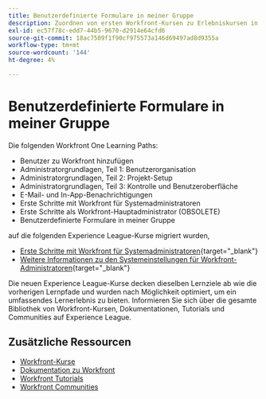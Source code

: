 ```yaml
---
title: Benutzerdefinierte Formulare in meiner Gruppe
description: Zuordnen von ersten Workfront-Kursen zu Erlebniskursen in Liga-Kursen
exl-id: ec57f78c-edd7-44b5-9670-d2914e64cfd6
source-git-commit: 18ac7509f1f90cf975573a146d69497ad8d9355a
workflow-type: tm+mt
source-wordcount: '144'
ht-degree: 4%

---
```


# Benutzerdefinierte Formulare in meiner Gruppe

Die folgenden Workfront One Learning Paths:

* Benutzer zu Workfront hinzufügen
* Administratorgrundlagen, Teil 1: Benutzerorganisation
* Administratorgrundlagen, Teil 2: Projekt-Setup
* Administratorgrundlagen, Teil 3: Kontrolle und Benutzeroberfläche
* E-Mail- und In-App-Benachrichtigungen
* Erste Schritte mit Workfront für Systemadministratoren
* Erste Schritte als Workfront-Hauptadministrator (OBSOLETE)
* Benutzerdefinierte Formulare in meiner Gruppe

auf die folgenden Experience League-Kurse migriert wurden,

* [Erste Schritte mit Workfront für Systemadministratoren](https://experienceleague.adobe.com/?recommended=Workfront-A-1-2022.1.admin){target="_blank"}
* [Weitere Informationen zu den Systemeinstellungen für Workfront-Administratoren](https://experienceleague.adobe.com/?recommended=Workfront-A-1-2022.2.admin){target="_blank"}

Die neuen Experience League-Kurse decken dieselben Lernziele ab wie die vorherigen Lernpfade und wurden nach Möglichkeit optimiert, um ein umfassendes Lernerlebnis zu bieten.  Informieren Sie sich über die gesamte Bibliothek von Workfront-Kursen, Dokumentationen, Tutorials und Communities auf Experience League.

## Zusätzliche Ressourcen

* [Workfront-Kurse](https://experienceleague.adobe.com/?lang=en&amp;Solution=Workfront#courses)
* [Dokumentation zu Workfront](https://experienceleague.adobe.com/docs/workfront.html)
* [Workfront Tutorials](https://experienceleague.adobe.com/docs/workfront-learn/tutorials-workfront/home.html)
* [Workfront Communities](https://experienceleaguecommunities.adobe.com/t5/workfront/ct-p/workfront)
